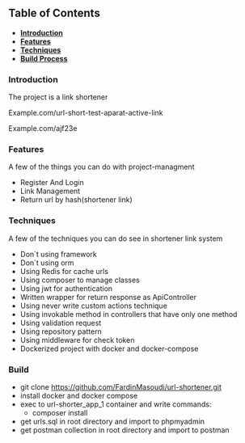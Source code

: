 ## Table of Contents

- **[Introduction](#Introduction)**
- **[Features](#Features)**
- **[Techniques](#techniques)**
- **[Build Process](#build-process)**

### <a id="Introduction"> Introduction </a>

The project is a link shortener

<p>Example.com/url-short-test-aparat-active-link</p>  
<p>Example.com/ajf23e</p>

### <a id="Features"> Features </a>

A few of the things you can do with project-managment

- Register And Login
- Link Management
- Return url by hash(shortener link)

### <a id="techniques"> Techniques </a>

A few of the techniques you can do see in shortener link system

- Don`t using framework
- Don`t using orm
- Using Redis for cache urls
- Using composer to manage classes
- Using jwt for authentication
- Written wrapper for return response as ApiController
- Using never write custom actions technique
- Using invokable method in controllers that have only one method
- Using validation request
- Using repository pattern
- Using middleware for check token
- Dockerized project with docker and docker-compose

### <a id="build-process"> Build </a>

- git clone https://github.com/FardinMasoudi/url-shortener.git
- install docker and docker compose
- exec to url-shorter_app_1 container and write commands:
    - composer install
- get urls.sql in root directory and import to phpmyadmin    
- get postman collection in root directory and import to postman